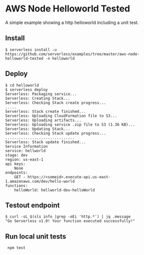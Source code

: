 # AWS Node Helloworld Tested

A simple example showing a http helloworld including a unit test.

## Install 

    $ serverless install -u https://github.com/serverless/examples/tree/master/aws-node-helloworld-tested -n helloworld

## Deploy

    $ cd helloworld
    $ serverless deploy
    Serverless: Packaging service...
    Serverless: Creating Stack...
    Serverless: Checking Stack create progress...
    .....
    Serverless: Stack create finished...
    Serverless: Uploading CloudFormation file to S3...
    Serverless: Uploading artifacts...
    Serverless: Uploading service .zip file to S3 (1.36 KB)...
    Serverless: Updating Stack...
    Serverless: Checking Stack update progress...
    ...............................
    Serverless: Stack update finished...
    Service Information
    service: hellworld
    stage: dev
    region: us-east-1
    api keys:
        None
    endpoints:
        GET - https://<someid>.execute-api.us-east-1.amazonaws.com/dev/hello-world
    functions:
        helloWorld: hellworld-dev-helloWorld

## Testout endpoint

    $ curl -sL $(sls info |grep -oEi 'http.*') | jq .message
    "Go Serverless v1.0! Your function executed successfully!"


## Run local unit tests

     npm test